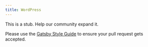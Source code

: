 ```yaml
---
title: WordPress
---
```


This is a stub. Help our community expand it.

Please use the [Gatsby Style Guide](/docs/gatsby-style-guide/) to ensure your
pull request gets accepted.
